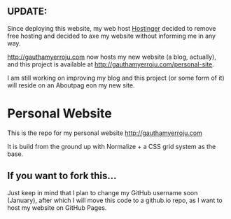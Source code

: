 ## UPDATE:
Since deploying this website, my web host [Hostinger](https://www.hostinger.com/) decided to remove free hosting and decided to axe my website without informing me in any way.

http://gauthamyerroju.com now hosts my new website (a blog, actually), and this project is available at http://gauthamyerroju.com/personal-site.

I am still working on improving my blog and this project (or some form of it) will reside on an Aboutpag eon my new site.

# Personal Website

This is the repo for my personal website http://gauthamyerroju.com

It is build from the ground up with Normalize + a CSS grid system as the base.

## If you want to fork this...

Just keep in mind that I plan to change my GitHub username soon (January), after which I will move this code to a github.io repo, as I want to host my website on GitHub Pages.
